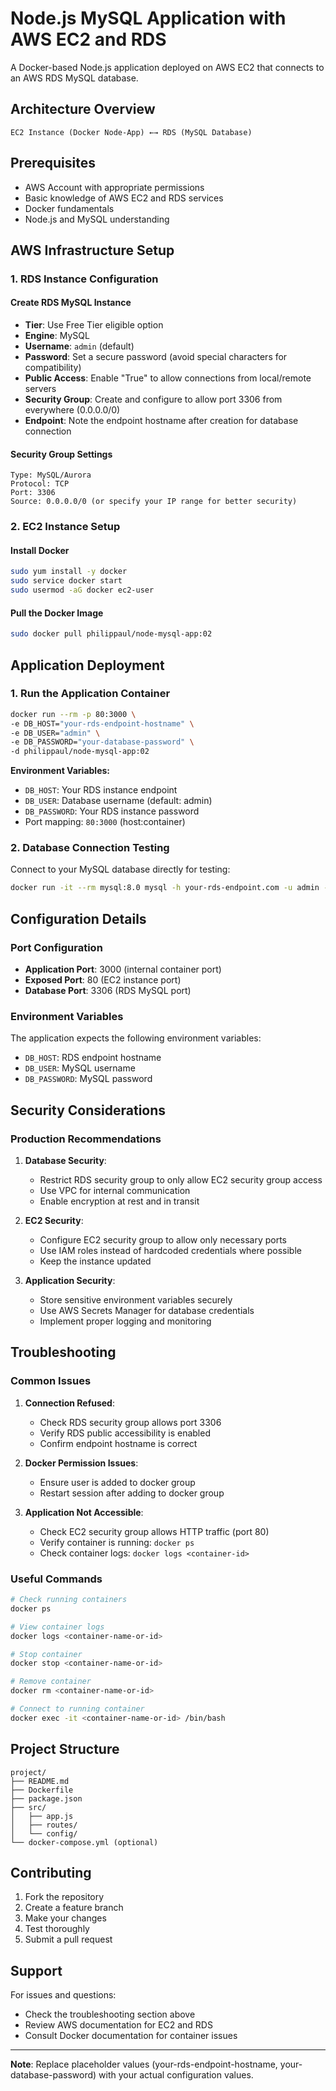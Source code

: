 # Node.js MySQL Application with AWS EC2 and RDS

A Docker-based Node.js application deployed on AWS EC2 that connects to an AWS RDS MySQL database.

## Architecture Overview

```
EC2 Instance (Docker Node-App) ←→ RDS (MySQL Database)
```

## Prerequisites

- AWS Account with appropriate permissions
- Basic knowledge of AWS EC2 and RDS services
- Docker fundamentals
- Node.js and MySQL understanding

## AWS Infrastructure Setup

### 1. RDS Instance Configuration

#### Create RDS MySQL Instance
- **Tier**: Use Free Tier eligible option
- **Engine**: MySQL
- **Username**: `admin` (default)
- **Password**: Set a secure password (avoid special characters for compatibility)
- **Public Access**: Enable "True" to allow connections from local/remote servers
- **Security Group**: Create and configure to allow port 3306 from everywhere (0.0.0.0/0)
- **Endpoint**: Note the endpoint hostname after creation for database connection

#### Security Group Settings
```
Type: MySQL/Aurora
Protocol: TCP
Port: 3306
Source: 0.0.0.0/0 (or specify your IP range for better security)
```

### 2. EC2 Instance Setup

#### Install Docker
```bash
sudo yum install -y docker
sudo service docker start
sudo usermod -aG docker ec2-user
```

#### Pull the Docker Image
```bash
sudo docker pull philippaul/node-mysql-app:02
```

## Application Deployment

### 1. Run the Application Container

```bash
docker run --rm -p 80:3000 \
-e DB_HOST="your-rds-endpoint-hostname" \
-e DB_USER="admin" \
-e DB_PASSWORD="your-database-password" \
-d philippaul/node-mysql-app:02
```

**Environment Variables:**
- `DB_HOST`: Your RDS instance endpoint
- `DB_USER`: Database username (default: admin)
- `DB_PASSWORD`: Your RDS instance password
- Port mapping: `80:3000` (host:container)

### 2. Database Connection Testing

Connect to your MySQL database directly for testing:

```bash
docker run -it --rm mysql:8.0 mysql -h your-rds-endpoint.com -u admin -p
```

## Configuration Details

### Port Configuration
- **Application Port**: 3000 (internal container port)
- **Exposed Port**: 80 (EC2 instance port)
- **Database Port**: 3306 (RDS MySQL port)

### Environment Variables
The application expects the following environment variables:
- `DB_HOST`: RDS endpoint hostname
- `DB_USER`: MySQL username
- `DB_PASSWORD`: MySQL password

## Security Considerations

### Production Recommendations
1. **Database Security**: 
   - Restrict RDS security group to only allow EC2 security group access
   - Use VPC for internal communication
   - Enable encryption at rest and in transit

2. **EC2 Security**:
   - Configure EC2 security group to allow only necessary ports
   - Use IAM roles instead of hardcoded credentials where possible
   - Keep the instance updated

3. **Application Security**:
   - Store sensitive environment variables securely
   - Use AWS Secrets Manager for database credentials
   - Implement proper logging and monitoring

## Troubleshooting

### Common Issues

1. **Connection Refused**:
   - Check RDS security group allows port 3306
   - Verify RDS public accessibility is enabled
   - Confirm endpoint hostname is correct

2. **Docker Permission Issues**:
   - Ensure user is added to docker group
   - Restart session after adding to docker group

3. **Application Not Accessible**:
   - Check EC2 security group allows HTTP traffic (port 80)
   - Verify container is running: `docker ps`
   - Check container logs: `docker logs <container-id>`

### Useful Commands

```bash
# Check running containers
docker ps

# View container logs
docker logs <container-name-or-id>

# Stop container
docker stop <container-name-or-id>

# Remove container
docker rm <container-name-or-id>

# Connect to running container
docker exec -it <container-name-or-id> /bin/bash
```

## Project Structure

```
project/
├── README.md
├── Dockerfile
├── package.json
├── src/
│   ├── app.js
│   ├── routes/
│   └── config/
└── docker-compose.yml (optional)
```

## Contributing

1. Fork the repository
2. Create a feature branch
3. Make your changes
4. Test thoroughly
5. Submit a pull request


## Support

For issues and questions:
- Check the troubleshooting section above
- Review AWS documentation for EC2 and RDS
- Consult Docker documentation for container issues

---

**Note**: Replace placeholder values (your-rds-endpoint-hostname, your-database-password) with your actual configuration values.
